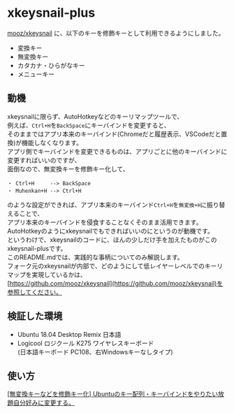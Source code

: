 # xkeysnail-plus
[mooz/xkeysnail](https://github.com/mooz/xkeysnail) に、以下のキーを修飾キーとして利用できるようにしました。  

+ 変換キー
+ 無変換キー
+ カタカナ・ひらがなキー
+ メニューキー

## 動機
xkeysnailに限らず、AutoHotkeyなどのキーリマップツールで、  
例えば、```Ctrl+H```を```BackSpace```にキーバインドを変更すると、  
そのままではアプリ本来のキーバインド(Chromeだと履歴表示、VSCodeだと置換)が機能しなくなります。  
アプリ側でキーバインドを変更できるものは、アプリごとに他のキーバインドに変更すればいいのですが、  
面倒なので、無変換キーを修飾キー化して、  
```
・ Ctrl+H     --> BackSpace
・ Muhenkan+H --> Ctrl+H
```
のような設定ができれば、アプリ本来のキーバインド```Ctrl+H```を```無変換+H```に振り替えることで、  
アプリ本来のキーバインドを侵食することなくそのまま活用できます。  
AutoHotkeyのようにxkeysnailでもできればいいのにというのが動機です。  
というわけで、xkeysnailのコードに、ほんの少しだけ手を加えたものがこのxkeysnail-plusです。  
このREADME.mdでは、実践的な事柄についてのみ解説します。  
フォーク元のxkeysnailが内部で、どのようにして低レイヤーレベルでのキーリマップを実現しているかは、  
[https://github.com/mooz/xkeysnail](https://github.com/mooz/xkeysnail)を参照してください。  

## 検証した環境
+ Ubuntu 18.04 Desktop Remix 日本語  
+ Logicool ロジクール K275 ワイヤレスキーボード  
(日本語キーボード PC108、右Windowsキーなしタイプ)   

    
## 使い方
[[無変換キーなどを修飾キー化] Ubuntuのキー配列・キーバインドをやりたい放題自分好みに変更する。](https://itwatch.cloud/change-the-ubuntu-keyboard-layout-and-key-bindings)
